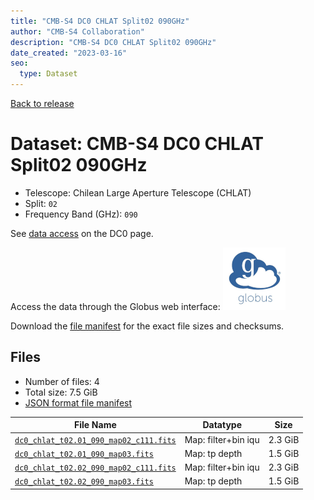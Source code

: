 ```yaml
---
title: "CMB-S4 DC0 CHLAT Split02 090GHz"
author: "CMB-S4 Collaboration"
description: "CMB-S4 DC0 CHLAT Split02 090GHz"
date_created: "2023-03-16"
seo:
  type: Dataset
---
```


[Back to release](./dc0.html#datasets)

# Dataset: CMB-S4 DC0 CHLAT Split02 090GHz

- Telescope: Chilean Large Aperture Telescope (CHLAT) 
- Split: `02`
- Frequency Band (GHz): `090`

See [data access](./dc0.html#data-access) on the DC0 page.

Access the data through the Globus web interface: [![Download via Globus](images/globus-logo.png)](https://app.globus.org/file-manager?origin_id=38f01147-f09e-483d-a552-3866669a846d&origin_path=%2Fdatareleases%2Fdc0%2Fmission%2Fchlat%2Fsplit02%2F090%2F)

Download the [file manifest](https://g-456d30.0ed28.75bc.data.globus.org/datareleases/dc0/mission/chlat/split02/090/manifest.json) for the exact file sizes and checksums.

## Files

- Number of files: 4
- Total size: 7.5 GiB
- [JSON format file manifest](https://g-456d30.0ed28.75bc.data.globus.org/datareleases/dc0/mission/chlat/split02/090/manifest.json)

|                                                                               File Name                                                                               |      Datatype       |  Size   |
| --------------------------------------------------------------------------------------------------------------------------------------------------------------------- | ------------------- | ------- |
| [`dc0_chlat_t02.01_090_map02_c111.fits`](https://g-456d30.0ed28.75bc.data.globus.org/datareleases/dc0/mission/chlat/split02/090/dc0_chlat_t02.01_090_map02_c111.fits) | Map: filter+bin iqu | 2.3 GiB |
| [`dc0_chlat_t02.01_090_map03.fits`](https://g-456d30.0ed28.75bc.data.globus.org/datareleases/dc0/mission/chlat/split02/090/dc0_chlat_t02.01_090_map03.fits)           | Map: tp depth       | 1.5 GiB |
| [`dc0_chlat_t02.02_090_map02_c111.fits`](https://g-456d30.0ed28.75bc.data.globus.org/datareleases/dc0/mission/chlat/split02/090/dc0_chlat_t02.02_090_map02_c111.fits) | Map: filter+bin iqu | 2.3 GiB |
| [`dc0_chlat_t02.02_090_map03.fits`](https://g-456d30.0ed28.75bc.data.globus.org/datareleases/dc0/mission/chlat/split02/090/dc0_chlat_t02.02_090_map03.fits)           | Map: tp depth       | 1.5 GiB |

